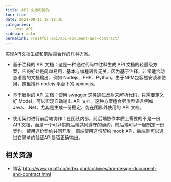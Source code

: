 ```yaml
---
title: API 文档和契约
toc: true
date: 2021-08-11 19:18:36
categories: 
  - Rest API
sidebar: auto
permalink: /restful-api/api-document-and-contract/
---
```


实现API文档生成和前后端合作的几种方案。

- 基于注释的 API 文档：这是一种通过代码中注释生成 API 文档的轻量级方案，它的好处是简单易用，基本与编程语言无关。因为基于注释，非常适合动态语言的文档输出，例如 Nodejs、PHP、Python。由于NPM包容易安装和使用，这里推荐 nodejs 平台下的 apidocjs。

- 基于反射的 API 文档：使用 swagger 这类通过反射来解析代码，只需要定义好 Model，可以实现自动输出 API 文档。这种方案适合强类型语言例如 Java、.Net，尤其是生成一份稳定、能在团队外使用的 API 文档。

- 使用契约进行前后端协作：在团队内部，前后端协作本质上需要的不是一份 API 文档，而是一个可以供前后端共同遵守的契约。前后端可以一起制定一份契约，使用这份契约共同开发，前端使用这份契约 mock API，后端则可以通过它简单的验证API是否正确输出。


## 相关资源

- 博客 http://www.printf.cn/index.php/archives/api-design-document-and-contract.html
